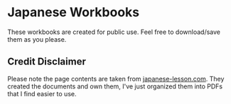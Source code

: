 # Japanese Workbooks
These workbooks are created for public use. Feel free to download/save them as you please.
## Credit Disclaimer
Please note the page contents are taken from [japanese-lesson.com](http://japanese-lesson.com/resources/pdf/index.html). They created the documents and own them, I've just organized them into PDFs that I find easier to use.
